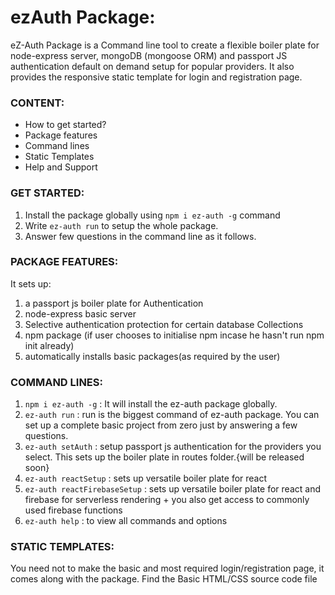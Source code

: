 # ezAuth Package: 

eZ-Auth Package is a Command line tool to create a flexible boiler plate for node-express server, mongoDB (mongoose ORM) and passport JS authentication default on 
demand setup for popular providers. It also provides the responsive static template for login and registration page.

### CONTENT:
* How to get started?
* Package features
* Command lines
* Static Templates
* Help and Support

### GET STARTED:
1. Install the package globally using `npm i ez-auth -g` command
2. Write `ez-auth run` to setup the whole package.
3. Answer few questions in the command line as it follows.

### PACKAGE FEATURES:
It sets up: 
1. a passport js boiler plate for Authentication 
2. node-express basic server 
3. Selective authentication protection 
for certain database Collections 
4. npm package (if user chooses to initialise npm incase he hasn't run npm init already) 
5. automatically installs basic packages(as required by the user)

### COMMAND LINES:
1. `npm i ez-auth -g` : It will install the ez-auth package globally.
1. `ez-auth run` : run is the biggest command of ez-auth package. You can set up a complete basic project from zero just by answering a few questions. 
2. `ez-auth setAuth`  : setup passport js authentication for the providers you select. This sets up the boiler plate in routes folder.{will be released soon}
3. `ez-auth reactSetup` : sets up versatile boiler plate for react
4. `ez-auth reactFirebaseSetup` : sets up versatile boiler plate for react and firebase for serverless rendering + you also get access to commonly used firebase functions 
5. `ez-auth help` : to view all commands and options

### STATIC TEMPLATES:
You need not to make the basic and most required login/registration page, it comes along with the package.
Find the Basic HTML/CSS source code file <here>




